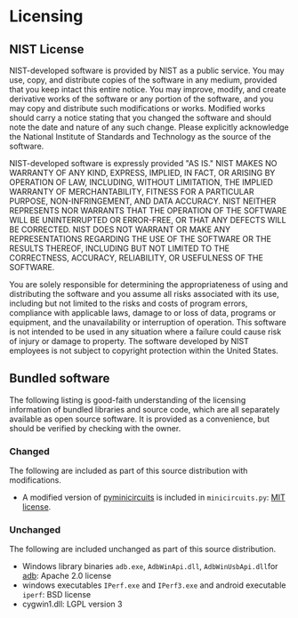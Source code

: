 # Licensing

## NIST License

NIST-developed software is provided by NIST as a public service. You may use, copy, and distribute copies of the software in any medium, provided that you keep intact this entire notice. You may improve, modify, and create derivative works of the software or any portion of the software, and you may copy and distribute such modifications or works. Modified works should carry a notice stating that you changed the software and should note the date and nature of any such change. Please explicitly acknowledge the National Institute of Standards and Technology as the source of the software. 

NIST-developed software is expressly provided "AS IS." NIST MAKES NO WARRANTY OF ANY KIND, EXPRESS, IMPLIED, IN FACT, OR ARISING BY OPERATION OF LAW, INCLUDING, WITHOUT LIMITATION, THE IMPLIED WARRANTY OF MERCHANTABILITY, FITNESS FOR A PARTICULAR PURPOSE, NON-INFRINGEMENT, AND DATA ACCURACY. NIST NEITHER REPRESENTS NOR WARRANTS THAT THE OPERATION OF THE SOFTWARE WILL BE UNINTERRUPTED OR ERROR-FREE, OR THAT ANY DEFECTS WILL BE CORRECTED. NIST DOES NOT WARRANT OR MAKE ANY REPRESENTATIONS REGARDING THE USE OF THE SOFTWARE OR THE RESULTS THEREOF, INCLUDING BUT NOT LIMITED TO THE CORRECTNESS, ACCURACY, RELIABILITY, OR USEFULNESS OF THE SOFTWARE.

You are solely responsible for determining the appropriateness of using and distributing the software and you assume all risks associated with its use, including but not limited to the risks and costs of program errors, compliance with applicable laws, damage to or loss of data, programs or equipment, and the unavailability or interruption of operation. This software is not intended to be used in any situation where a failure could cause risk of injury or damage to property. The software developed by NIST employees is not subject to copyright protection within the United States.


## Bundled software
The following listing is good-faith understanding of the licensing information of bundled libraries and source code, which are all separately available as open source software. It is provided as a convenience, but should be verified by checking with the owner. 

### Changed
The following are included as part of this source distribution with modifications.

* A modified version of [pyminicircuits](https://github.com/storborg/pyminicircuits) is included in `minicircuits.py`: [MIT license](https://github.com/pyvisa/pyvisa/blob/master/LICENSE).

### Unchanged
The following are included unchanged as part of this source distribution.

* Windows library binaries `adb.exe`, `AdbWinApi.dll`, `AdbWinUsbApi.dll`for [adb](https://android.googlesource.com/platform/system/core/+/android-4.4_r1/adb): Apache 2.0 license
* windows executables `IPerf.exe` and `IPerf3.exe` and android executable `iperf`: BSD license
* cygwin1.dll: LGPL version 3

